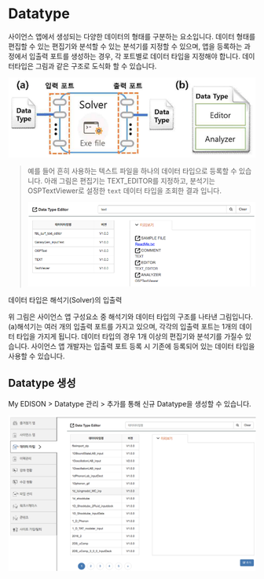 # Datatype

사이언스 앱에서 생성되는 다양한 데이터의 형태를 구분하는 요소입니다. 데이터 형태를 편집할 수 있는 편집기와 분석할 수 있는 분석기를 지정할 수 있으며, 앱을 등록하는 과정에서 입출력 포트를 생성하는 경우, 각 포트별로 데이터 타입을 지정해야 합니다. 데이터타입은 그림과 같은 구조로 도식화 할 수 있습니다.

![사이언스 앱 구성요소 (a) 해석기 (b) 데이터 타입](../asset/image/03/image01_app_component.png)


> 예를 들어 흔히 사용하는 텍스트 파일을 하나의 데이터 타입으로 등록할 수 있습니다.
> 아래 그림은 편집기는 TEXT_EDITOR를 지정하고, 분석기는 OSPTextViewer로 설정한 ```text``` 데이터 타입을 조회한 결과 입니다.
>
> ![text 데이터 타입](../asset/image/05/datatype1.png)




데이터 타입은
 해석기(Solver)의 입출력

위 그림은 사이언스 앱 구성요소 중 해석기와 데이터 타입의 구조를 나타낸 그림입니다. (a)해석기는 여러 개의 입출력 포트를 가지고 있으며, 각각의 입출력 포트는 1개의 데이터 타입을 가지게 됩니다. 데이터 타입의 경우 1개 이상의 편집기와 분석기를 가질수 있습니다. 사이언스 앱 개발자는 입출력 포트 등록 시 기존에 등록되어 있는 데이터 타입을 사용할 수 있습니다.

## Datatype 생성

My EDISON > Datatype 관리 > 추가를 통해 신규 Datatype을 생성할 수 있습니다.

![Datatype 생성](../asset/image/04/02/sde2.png)
